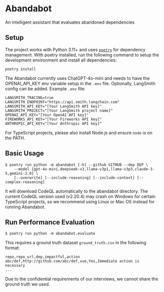 # Abandabot

An intelligent assistant that evaluates abandoned dependencies

## Setup

The project works with Python 3.11+ and uses [`poetry`](https://python-poetry.org/) for dependency management. With poetry installed, run the following command to setup the development environment and install all dependencies:

```
poetry install
```

The Abandabot currently uses ChatGPT-4o-mini and needs to have the OPENAI_API_KEY env variable setup in the `.env` file. Optionally, LangSmith config can be added. Example `.env` file:

```
LANGSMITH_TRACING=true
LANGSMITH_ENDPOINT="https://api.smith.langchain.com"
LANGSMITH_API_KEY="[Your LangSmith API key]"
LANGSMITH_PROJECT="[Your LangSmith project name]"
OPENAI_API_KEY="[Your OpenAI API key]"
FIREWORKS_API_KEY="[Your Fireworks API key]"
ANTHROPIC_API_KEY="[Your Anthropic API key]"
```

For TypeScript projects, please also install Node.js and ensure `node` is on the PATH.

## Basic Usage

```shell
$ poetry run python -m abandabot [-h] --github GITHUB --dep DEP \
    --model {gpt-4o-mini,deepseek-v3,llama-v3p1,llama-v3p3,claude-3-5,gemini-2.0} \
    [--overwrite] [--include-reasoning] [--include-context] [--complex-reasoning]
```

It will download CodeQL automatically to the abandabot directory. The current CodeQL version used (v2.20.4) may crash on Windows for certain TypeScript projects, so we recommend using Linux or Mac OS instead for running Abandabot.

## Run Performance Evaluation

```
$ poetry run python -m abandabot.evaluate
```

This requires a ground truth dataset `ground_truth.csv` in the following format:

```
repo,repo_url,dep,impactful,action
abc/def,http://github.com/abc/def,vue,Yes,Immediate action is necessary
...
```

Due to the confidential requirements of our interviews, we cannot share the ground truth we used.
